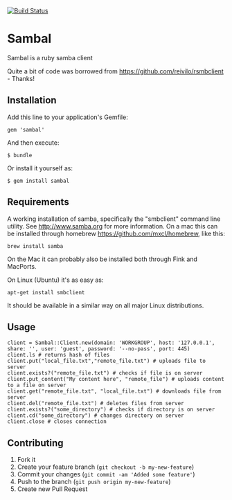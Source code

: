 [![Build Status](https://ci.insane.se/buildStatus/icon?job=sambal/master)](https://ci.insane.se/job/sambal/job/master/)

# Sambal

Sambal is a ruby samba client

Quite a bit of code was borrowed from https://github.com/reivilo/rsmbclient - Thanks!

## Installation

Add this line to your application's Gemfile:

    gem 'sambal'

And then execute:

    $ bundle

Or install it yourself as:

    $ gem install sambal

## Requirements

A working installation of samba, specifically the "smbclient" command line utility. See http://www.samba.org for more information.
On a mac this can be installed through homebrew https://github.com/mxcl/homebrew, like this:

    brew install samba

On the Mac it can probably also be installed both through Fink and MacPorts.

On Linux (Ubuntu) it's as easy as:

    apt-get install smbclient

It should be available in a similar way on all major Linux distributions.

## Usage

    client = Sambal::Client.new(domain: 'WORKGROUP', host: '127.0.0.1', share: '', user: 'guest', password: '--no-pass', port: 445)
    client.ls # returns hash of files
    client.put("local_file.txt","remote_file.txt") # uploads file to server
    client.exists?("remote_file.txt") # checks if file is on server
    client.put_content("My content here", "remote_file") # uploads content to a file on server
    client.get("remote_file.txt", "local_file.txt") # downloads file from server
    client.del("remote_file.txt") # deletes files from server
    client.exists?("some_directory") # checks if directory is on server
    client.cd("some_directory") # changes directory on server
    client.close # closes connection

## Contributing

1. Fork it
2. Create your feature branch (`git checkout -b my-new-feature`)
3. Commit your changes (`git commit -am 'Added some feature'`)
4. Push to the branch (`git push origin my-new-feature`)
5. Create new Pull Request

